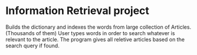 # Information Retrieval project

Builds the dictionary and indexes the words from large collection of Articles. (Thousands of them)
User types words in order to search whatever is relevant to the article.
The program gives all reletive articles based on the search query if found.
